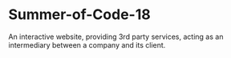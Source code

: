 # Summer-of-Code-18
An interactive website, providing 3rd party services, acting as an intermediary between a company and its client.
